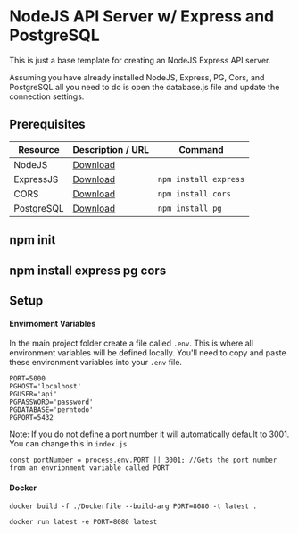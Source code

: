 # NodeJS API Server w/ Express and PostgreSQL

This is just a base template for creating an NodeJS Express API server.

Assuming you have already installed NodeJS, Express, PG, Cors, and PostgreSQL all you need to do is open the database.js file and update the connection settings.

## Prerequisites

| Resource   | Description / URL                              | Command               |
| ---------- | ---------------------------------------------- | --------------------- |
| NodeJS     | [Download](https://nodejs.org/en/)             |                       |
| ExpressJS  | [Download](https://expressjs.com/)             | `npm install express` |
| CORS       | [Download](https://www.npmjs.com/package/cors) | `npm install cors`    |
| PostgreSQL | [Download](https://www.npmjs.com/package/pg)   | `npm install pg`      |

## npm init

## npm install express pg cors

## Setup

#### Envirnoment Variables

In the main project folder create a file called `.env`. This is where all environment variables will be defined locally. You'll need to copy and paste these environment variables into your `.env` file.

```
PORT=5000
PGHOST='localhost'
PGUSER='api'
PGPASSWORD='password'
PGDATABASE='perntodo'
PGPORT=5432
```

Note: If you do not define a port number it will automatically default to 3001. You can change this in `index.js`

```
const portNumber = process.env.PORT || 3001; //Gets the port number from an envrionment variable called PORT
```

#### Docker

```
docker build -f ./Dockerfile --build-arg PORT=8080 -t latest .
```

```
docker run latest -e PORT=8080 latest
```
